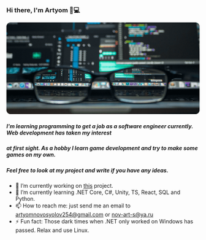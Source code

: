 ### Hi there, I'm Artyom 👋💻

![](hat-image.png)

##### I'm learning programming to get a job as a software engineer currently. Web development has taken my interest 
##### at first sight. As a hobby I learn game development and try to make some games on my own. 
##### Feel free to look at my project and write if you have any ideas.

- 🔭 I’m currently working on [this](https://devchallenges.io/challenges/rYyhwJAxMfES5jNQ9YsP) project.
- 🌱 I’m currently learning .NET Core, C#, Unity, TS, React, SQL and Python.
- 📫 How to reach me: just send me an email to artyomnovosyolov254@gmail.com or nov-art-s@ya.ru
- ⚡ Fun fact: Those dark times when .NET only worked on Windows has passed. Relax and use Linux.
